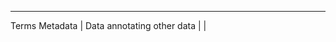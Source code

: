 --------------------------------------------------------------------------------
Terms
  Metadata                   | Data annotating other data
                             |
                             |
